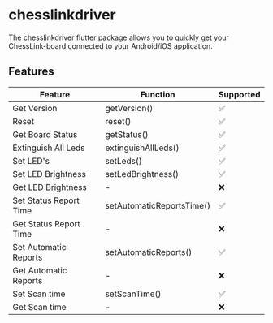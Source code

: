 # chesslinkdriver

The chesslinkdriver flutter package allows you to quickly get your ChessLink-board connected
to your Android/iOS application.

## Features

| Feature                	| Function            	    | Supported 	|
|------------------------	|--------------------------	|-----------	|
| Get Version            	| getVersion()        	    | ✅         	|
| Reset                  	| reset()             	    | ✅         	|
| Get Board Status       	| getStatus()          	    | ✅         	|
| Extinguish All Leds    	| extinguishAllLeds() 	    | ✅         	|
| Set LED's              	| setLeds()           	    | ✅         	|
| Set LED Brightness     	| setLedBrightness()  	    | ✅         	|
| Get LED Brightness     	| -                   	    | ❌         	|
| Set Status Report Time 	| setAutomaticReportsTime() | ✅            	|
| Get Status Report Time 	| -                     	| ❌         	|
| Set Automatic Reports  	| setAutomaticReports()	    | ✅         	|
| Get Automatic Reports  	| -                   	    | ❌         	|
| Set Scan time          	| setScanTime()        	    | ✅         	|
| Get Scan time          	| -                   	    | ❌         	|